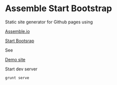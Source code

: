 # Assemble Start Bootstrap

Static site generator for Github pages using

[Assemble.io](http://assemble.io/)

[Start Bootsrap](https://startbootstrap.com/)

See

[Demo site](https://kauppvi.github.io/assemble-startbootstrap/)

Start dev server

```
grunt serve
```

